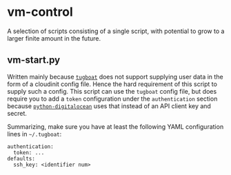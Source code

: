 vm-control
==========

A selection of scripts consisting of a single script, with potential to grow to
a larger finite amount in the future.

vm-start.py
-----------

Written mainly because [`tugboat`][1] does not support supplying user data in 
the form of a cloudinit config file. Hence the hard requirement of this script 
to supply such a config. This script can use the `tugboat` config file, but does
require you to add a `token` configuration under the `authentication` section
because [`python-digitalocean`][2] uses that instead of an API client key and
secret.

Summarizing, make sure you have at least the following YAML configuration lines
in `~/.tugboat`:

    authentication:
      token: ...
    defaults:
      ssh_key: <identifier num>

[1]: https://github.com/pearkes/tugboat
[2]: https://github.com/koalalorenzo/python-digitalocean
